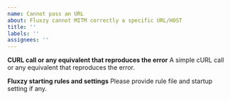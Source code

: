 ```yaml
---
name: Cannot pass an URL
about: Fluxzy cannot MITM correctly a specific URL/HOST
title: ''
labels: ''
assignees: ''
---
```


**CURL call or any equivalent that reproduces the error**
A simple cURL call or any equivalent that reproduces the error. 

**Fluxzy starting rules and settings**
Please provide rule file and startup setting if any. 


